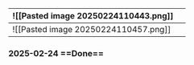 
| ![[Pasted image 20250224110443.png]] |     |
| ------------------------------------ | --- |
| ![[Pasted image 20250224110457.png]] |     |

### 2025-02-24 ==Done==
